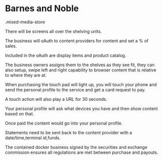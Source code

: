# Barnes and Noble

.mixed-media-store

There will be screens all over the shelving units.

The business will oAuth to content providers for content and set a % of sales.

Included in the oAuth are display items and product catalog.

The business owners assigns them to the shelves as they see fit, they can also setup, swipe left and right capability to browser content that is relative to where they are at.

When purchasing the touch pad will light up, you will touch your phone and send the personal profile to the service and get a card request to pay.

A touch action will also play a URL for 30 seconds.

Your personal profile will ask what devices you have and then show content based on that.

Once paid the content would go into your personal profile.

Statements need to be sent back to the content provider with a date/time,terminal id,funds.

The contained docker business signed by the securities and exchange commission ensures all regulations are met between purchase and payouts.

